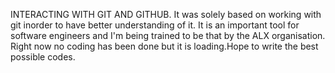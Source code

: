 INTERACTING WITH GIT AND GITHUB.
It was solely based on working with git inorder to have better understanding of it.
It is an important tool for software engineers and I'm being trained to be that by the ALX organisation.
Right now no coding has been done but it is loading.Hope to write the best possible codes. 
